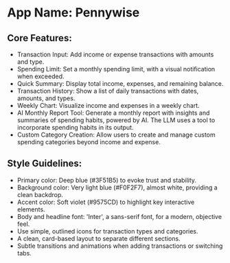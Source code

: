 # **App Name**: Pennywise

## Core Features:

- Transaction Input: Add income or expense transactions with amounts and type.
- Spending Limit: Set a monthly spending limit, with a visual notification when exceeded.
- Quick Summary: Display total income, expenses, and remaining balance.
- Transaction History: Show a list of daily transactions with dates, amounts, and types.
- Weekly Chart: Visualize income and expenses in a weekly chart.
- AI Monthly Report Tool: Generate a monthly report with insights and summaries of spending habits, powered by AI. The LLM uses a tool to incorporate spending habits in its output.
- Custom Category Creation: Allow users to create and manage custom spending categories beyond income and expense.

## Style Guidelines:

- Primary color: Deep blue (#3F51B5) to evoke trust and stability.
- Background color: Very light blue (#F0F2F7), almost white, providing a clean backdrop.
- Accent color: Soft violet (#9575CD) to highlight key interactive elements.
- Body and headline font: 'Inter', a sans-serif font, for a modern, objective feel.
- Use simple, outlined icons for transaction types and categories.
- A clean, card-based layout to separate different sections.
- Subtle transitions and animations when adding transactions or switching tabs.